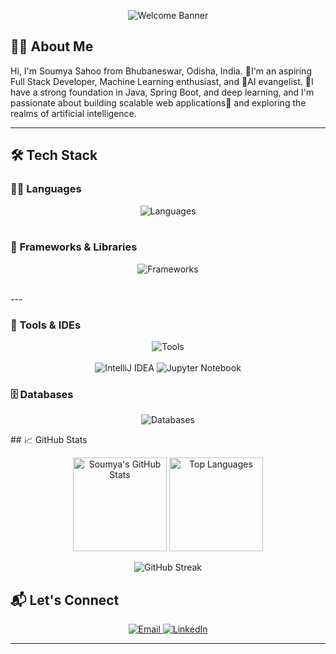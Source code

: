 <p align="center">
  <img src="https://readme-typing-svg.demolab.com?font=Fira+Code&duration=3500&pause=1000&center=true&vCenter=true&multiline=true&width=1000&height=100&lines=Welcome+to+Soumya+Sahoo's+GitHub+Profile!;Full+Stack+Developer+%7C+ML+Enthusiast+%7C+AI+Explorer" alt="Welcome Banner" />
</p>


## 🧑‍💻 About Me
Hi, I'm Soumya Sahoo from Bhubaneswar, Odisha, India. 🌱I'm an aspiring Full Stack Developer, Machine Learning enthusiast, and 🤖AI evangelist. 
🧠I have a strong foundation in Java, Spring Boot, and deep learning, and I'm passionate about building scalable web applications📱 and exploring the realms of artificial intelligence.

---

## 🛠️ Tech Stack

### 👨‍💻 Languages  
<p align="center">
  <!-- Languages -->
  <img src="https://skillicons.dev/icons?i=python,java,js,html,css,php,kotlin" alt="Languages" /><br><br>
</p>

### 🚀 Frameworks & Libraries  
<p align="center">
<img src="https://skillicons.dev/icons?i=react,nodejs,keras,pandas,matplotlib" alt="Frameworks" /><br><br>
</p>
---

### 🧰 Tools & IDEs  
 <p align="center">
  <img src="https://skillicons.dev/icons?i=vscode,git,github,androidstudio,postman" alt="Tools" /><br><br>
  
  <!-- Custom Badges for Missing Tools -->
  <img src="https://img.shields.io/badge/IntelliJ_IDEA-000000?style=for-the-badge&logo=intellijidea&logoColor=white" alt="IntelliJ IDEA" />
  <img src="https://img.shields.io/badge/Jupyter-F37626?style=for-the-badge&logo=jupyter&logoColor=white" alt="Jupyter Notebook" />
</p>


### 🗄️ Databases  
<!-- Databases -->
<p align="center">
  <img src="https://skillicons.dev/icons?i=mysql,mongodb" alt="Databases" />
</p>
## 📈 GitHub Stats

<p align="center">
  <img src="https://github-readme-stats.vercel.app/api?username=SoumyaSahoo14&show_icons=true&theme=default" alt="Soumya's GitHub Stats" height="150" />
  <img src="https://github-readme-stats.vercel.app/api/top-langs/?username=soumyasahoo&layout=compact&theme=default" alt="Top Languages" height="150" />
</p>

<!-- GitHub Streak Stats -->
<p align="center">
  <img src="https://github-readme-streak-stats.herokuapp.com?user=SoumyaSahoo14&theme=default" alt="GitHub Streak" />
</p>

## 📬 Let's Connect

<p align="center">
  <a href="mailto:soumyajeet4321@gmail.com" target="_blank">
    <img src="https://img.shields.io/badge/Gmail-D14836?style=for-the-badge&logo=gmail&logoColor=white" alt="Email" />
  </a>
  
  <a href="https://linkedin.com/in/soumya-sahoo-b58459276" target="_blank">
    <img src="https://img.shields.io/badge/LinkedIn-0A66C2?style=for-the-badge&logo=linkedin&logoColor=white" alt="LinkedIn" />
  </a>
</p>

---


  
<!---
SoumyaSahoo14/SoumyaSahoo14 is a ✨ special ✨ repository because its `README.md` (this file) appears on your GitHub profile.
You can click the Preview link to take a look at your changes.
--->
